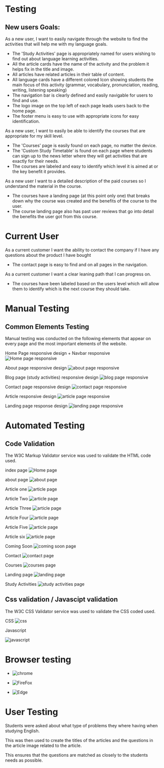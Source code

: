 # Testing 
## New users Goals:
As a new user, I want to easily navigate through the website to find the activities that will help me with my language goals.
- The 'Study Activities' page is appropriately named for users wishing to find out about language learning activities.
- All the article cards have the name of the activity and the problem it helps fix in the title and image. 
- All articles have related articles in their table of content. 
- All language cards have a different colored Icon showing students the main focus of this activity (grammar, vocabulary, pronunciation, reading, writing, listening speaking) 
- The navigation bar is clearly defined and easily navigable for users to find and use.
- The logo image on the top left of each page leads users back to the home page.
- The footer menu is easy to use with appropriate icons for easy identification.

As a new user, I want to easily be able to identify the courses that are appropriate for my skill level.
- The 'Courses' page is easily found on each page, no matter the device.
- The 'Custom Study Timetable' is found on each page where students can sign up to the news letter where they will get activities that are exactly for their needs.
- The courses are labeled and easy to identify which level it is aimed at or the key benefit it provides. 

As a new user I want to a detailed description of the paid courses so I understand the material in the course. 
- The courses have a landing page (at this point only one) that breaks down why the course was created and the benefits of the course to the user. 
- The course landing page also has past user reviews that go into detail the benefits the user got from this course. 

# Current User 

As a current customer I want the ability to contact the company if I have any questions about the product I have bought 
- The contact page is easy to find and on all pages in the navigation. 

As a current customer I want a clear leaning path that I can progress on.
- The courses have been labeled based on the users level which will allow them to identify which is the next course they should take. 


# Manual Testing 

## Common Elements Testing 

Manual testing was conducted on the following elements that appear on every page and the most important elements of the website. 

Home Page responsive design + Navbar responsive
![Home page responsive](assets/images/test/userTesting/homeResponse.gif)

About page responsive design 
![about page responsive](assets/images/test/userTesting/aboutResponse.gif)

Blog page (study activities) responsive design
![blog page responsive](assets/images/test/userTesting/blogResponse.gif)

Contact page responsive design
![contact page responsive](assets/images/test/userTesting/contactResponse.gif)

Article responsive design 
![article page responsive](assets/images/test/userTesting/articleResponse.gif)

Landing page response design
![landing page responsive](assets/images/test/userTesting/landingResponse.gif)


# Automated Testing 

## Code Validation 

The W3C Markup Validator service was used to validate the HTML code used.

index page 
![Home page ](assets/images/test/validation/index.png)

about page 
![about page ](assets/images/test/validation/about.png)

Article one
![article page ](assets/images/test/validation/article1.png)

Article Two 
![article page ](assets/images/test/validation/article2.png)

Article Three 
![article page ](assets/images/test/validation/article3.png)

Article Four 
![article page ](assets/images/test/validation/article4.png)

Article Five 
![article page ](assets/images/test/validation/article5.png)

Article six 
![article page ](assets/images/test/validation/article6.png)

Coming Soon
![coming soon page ](assets/images/test/validation/comingsoon.png)

Contact 
![contact page ](assets/images/test/validation/contact.png)

Courses 
![courses page ](assets/images/test/validation/courses.png)

Landing page 
![landing page ](assets/images/test/validation/landingpage.png)

Study Activities 
![study activities page ](assets/images/test/validation/studyactivities.png)


## Css validation / Javascipt validation 

The W3C CSS Validator service was used to validate the CSS coded used.

CSS 
![css ](assets/images/test/validation/cssval.png)


Javascript 

![javascript ](assets/images/test/validation/javascript.png)


# Browser testing 

- ![chrome ](assets/images/test/validation/chrome2.png)

- ![FireFox ](assets/images/test/validation/fire2.png)

- ![Edge ](assets/images/test/validation/edge2.png)




# User Testing 

Students were asked about what type of problems they where having when studying English. 

This was then used to create the titles of the articles and the questions in the article image related to the article. 

This ensures that the questions are matched as closely to the students needs as possible. 























